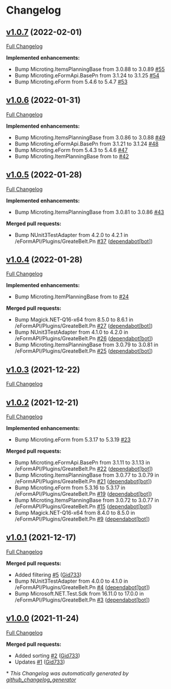 # Changelog

## [v1.0.7](https://github.com/microting/eform-angular-greate-belt-plugin/tree/v1.0.7) (2022-02-01)

[Full Changelog](https://github.com/microting/eform-angular-greate-belt-plugin/compare/v1.0.6...v1.0.7)

**Implemented enhancements:**

- Bump Microting.ItemsPlanningBase from 3.0.88 to 3.0.89 [\#55](https://github.com/microting/eform-angular-greate-belt-plugin/issues/55)
- Bump Microting.eFormApi.BasePn from 3.1.24 to 3.1.25 [\#54](https://github.com/microting/eform-angular-greate-belt-plugin/issues/54)
- Bump Microting.eForm from 5.4.6 to 5.4.7 [\#53](https://github.com/microting/eform-angular-greate-belt-plugin/issues/53)

## [v1.0.6](https://github.com/microting/eform-angular-greate-belt-plugin/tree/v1.0.6) (2022-01-31)

[Full Changelog](https://github.com/microting/eform-angular-greate-belt-plugin/compare/v1.0.5...v1.0.6)

**Implemented enhancements:**

- Bump Microting.ItemsPlanningBase from 3.0.86 to 3.0.88 [\#49](https://github.com/microting/eform-angular-greate-belt-plugin/issues/49)
- Bump Microting.eFormApi.BasePn from 3.1.21 to 3.1.24 [\#48](https://github.com/microting/eform-angular-greate-belt-plugin/issues/48)
- Bump Microting.eForm from 5.4.3 to 5.4.6 [\#47](https://github.com/microting/eform-angular-greate-belt-plugin/issues/47)
- Bump Microting.ItemPlanningBase from  to  [\#42](https://github.com/microting/eform-angular-greate-belt-plugin/issues/42)

## [v1.0.5](https://github.com/microting/eform-angular-greate-belt-plugin/tree/v1.0.5) (2022-01-28)

[Full Changelog](https://github.com/microting/eform-angular-greate-belt-plugin/compare/v1.0.4...v1.0.5)

**Implemented enhancements:**

- Bump Microting.ItemsPlanningBase from 3.0.81 to 3.0.86 [\#43](https://github.com/microting/eform-angular-greate-belt-plugin/issues/43)

**Merged pull requests:**

- Bump NUnit3TestAdapter from 4.2.0 to 4.2.1 in /eFormAPI/Plugins/GreateBelt.Pn [\#37](https://github.com/microting/eform-angular-greate-belt-plugin/pull/37) ([dependabot[bot]](https://github.com/apps/dependabot))

## [v1.0.4](https://github.com/microting/eform-angular-greate-belt-plugin/tree/v1.0.4) (2022-01-28)

[Full Changelog](https://github.com/microting/eform-angular-greate-belt-plugin/compare/v1.0.3...v1.0.4)

**Implemented enhancements:**

- Bump Microting.ItemPlanningBase from  to  [\#24](https://github.com/microting/eform-angular-greate-belt-plugin/issues/24)

**Merged pull requests:**

- Bump Magick.NET-Q16-x64 from 8.5.0 to 8.6.1 in /eFormAPI/Plugins/GreateBelt.Pn [\#27](https://github.com/microting/eform-angular-greate-belt-plugin/pull/27) ([dependabot[bot]](https://github.com/apps/dependabot))
- Bump NUnit3TestAdapter from 4.1.0 to 4.2.0 in /eFormAPI/Plugins/GreateBelt.Pn [\#26](https://github.com/microting/eform-angular-greate-belt-plugin/pull/26) ([dependabot[bot]](https://github.com/apps/dependabot))
- Bump Microting.ItemsPlanningBase from 3.0.79 to 3.0.81 in /eFormAPI/Plugins/GreateBelt.Pn [\#25](https://github.com/microting/eform-angular-greate-belt-plugin/pull/25) ([dependabot[bot]](https://github.com/apps/dependabot))

## [v1.0.3](https://github.com/microting/eform-angular-greate-belt-plugin/tree/v1.0.3) (2021-12-22)

[Full Changelog](https://github.com/microting/eform-angular-greate-belt-plugin/compare/v1.0.2...v1.0.3)

## [v1.0.2](https://github.com/microting/eform-angular-greate-belt-plugin/tree/v1.0.2) (2021-12-21)

[Full Changelog](https://github.com/microting/eform-angular-greate-belt-plugin/compare/v1.0.1...v1.0.2)

**Implemented enhancements:**

- Bump Microting.eForm from 5.3.17 to 5.3.19 [\#23](https://github.com/microting/eform-angular-greate-belt-plugin/issues/23)

**Merged pull requests:**

- Bump Microting.eFormApi.BasePn from 3.1.11 to 3.1.13 in /eFormAPI/Plugins/GreateBelt.Pn [\#22](https://github.com/microting/eform-angular-greate-belt-plugin/pull/22) ([dependabot[bot]](https://github.com/apps/dependabot))
- Bump Microting.ItemsPlanningBase from 3.0.77 to 3.0.79 in /eFormAPI/Plugins/GreateBelt.Pn [\#21](https://github.com/microting/eform-angular-greate-belt-plugin/pull/21) ([dependabot[bot]](https://github.com/apps/dependabot))
- Bump Microting.eForm from 5.3.16 to 5.3.17 in /eFormAPI/Plugins/GreateBelt.Pn [\#19](https://github.com/microting/eform-angular-greate-belt-plugin/pull/19) ([dependabot[bot]](https://github.com/apps/dependabot))
- Bump Microting.ItemsPlanningBase from 3.0.72 to 3.0.77 in /eFormAPI/Plugins/GreateBelt.Pn [\#15](https://github.com/microting/eform-angular-greate-belt-plugin/pull/15) ([dependabot[bot]](https://github.com/apps/dependabot))
- Bump Magick.NET-Q16-x64 from 8.4.0 to 8.5.0 in /eFormAPI/Plugins/GreateBelt.Pn [\#9](https://github.com/microting/eform-angular-greate-belt-plugin/pull/9) ([dependabot[bot]](https://github.com/apps/dependabot))

## [v1.0.1](https://github.com/microting/eform-angular-greate-belt-plugin/tree/v1.0.1) (2021-12-17)

[Full Changelog](https://github.com/microting/eform-angular-greate-belt-plugin/compare/v1.0.0...v1.0.1)

**Merged pull requests:**

- Added filtering [\#5](https://github.com/microting/eform-angular-greate-belt-plugin/pull/5) ([Gid733](https://github.com/Gid733))
- Bump NUnit3TestAdapter from 4.0.0 to 4.1.0 in /eFormAPI/Plugins/GreateBelt.Pn [\#4](https://github.com/microting/eform-angular-greate-belt-plugin/pull/4) ([dependabot[bot]](https://github.com/apps/dependabot))
- Bump Microsoft.NET.Test.Sdk from 16.11.0 to 17.0.0 in /eFormAPI/Plugins/GreateBelt.Pn [\#3](https://github.com/microting/eform-angular-greate-belt-plugin/pull/3) ([dependabot[bot]](https://github.com/apps/dependabot))

## [v1.0.0](https://github.com/microting/eform-angular-greate-belt-plugin/tree/v1.0.0) (2021-11-24)

[Full Changelog](https://github.com/microting/eform-angular-greate-belt-plugin/compare/1441f0697ac338a62586766c7772604a42c1cc93...v1.0.0)

**Merged pull requests:**

- Added sorting [\#2](https://github.com/microting/eform-angular-greate-belt-plugin/pull/2) ([Gid733](https://github.com/Gid733))
- Updates [\#1](https://github.com/microting/eform-angular-greate-belt-plugin/pull/1) ([Gid733](https://github.com/Gid733))



\* *This Changelog was automatically generated by [github_changelog_generator](https://github.com/github-changelog-generator/github-changelog-generator)*
